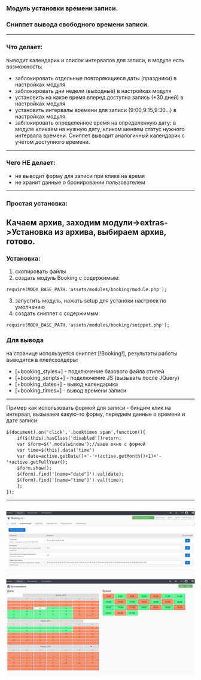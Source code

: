 ### Модуль установки времени записи.
### Сниппет вывода свободного времени записи.
---------
### Что делает:
выводит календарик и список интервалов для записи, в модуле есть возможность:
- заблокировать отдельные повторяющиеся даты (праздники) в настройках модуля
- заблокировать дни недели (выходные) в настройках модуля
- установить на какое время вперед доступна запись (+30 дней) в настройках модуля
- установить интервалы времени для записи (9:00,9:15,9:30...) в настройках модуля
- заблокировать определенное время на определенную дату:
в модуле кликаем на нужную дату, кликом меняем статус нужного интервала времени.
Сниппет выводит аналогичный календарик с учетом доступного времени.
---------
### Чего НЕ делает:
- не выводит форму для записи при клике на время
- не хранит данные о бронировании пользователем
---------
### Простая установка:
Качаем архив, заходим модули->extras->Установка из архива, выбираем архив, готово.
---------
### Установка:
1) скопировать файлы
2) создать модуль Booking c содержимым:
```
require(MODX_BASE_PATH.'assets/modules/booking/module.php');
```
3) запустить модуль, нажать setup для устаноки настроек по умолчанию
4) создать сниппет с содержимым:
```
require(MODX_BASE_PATH.'assets/modules/booking/snippet.php');
```
### Для вывода
на странице используется сниппет [!Booking!], результаты работы выводятся в плейсхолдеры:
- [+booking_styles+] - подключение базового файла стилей
- [+booking_scripts+] - подключение JS (вызывать после JQuery)
- [+booking_dates+] - вывод календарика
- [+booking_times+] - вывод времени записи
---------
Пример как использовать формой для записи - биндим клик на интервал, вызываем какую-то форму, передаем данные о времени и дате записи:
```
$(document).on('click','.booktimes span',function(){
	if($(this).hasClass('disabled'))return;
	var $form=$('.modalwindow');//ваше окно с формой
	var time=$(this).data('time')
	var date=active.getDate()+'-'+(active.getMonth()+1)+'-'+active.getFullYear(); 
	$form.show();
	$(form).find('[name="date"]').val(date);
	$(form).find('[name="time"]').val(time);
	};
});
```
---------
![Alt text](2018-12-12_05-29-35.png?raw=true "Optional Title")
---------
![Alt text](2018-12-12_05-29-01.png?raw=true "Optional Title")
